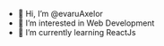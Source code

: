 - 👋 Hi, I’m @evaruAxelor
- 👀 I’m interested in Web Development
- 🌱 I’m currently learning ReactJs


<!---
evaruAxelor/evaruAxelor is a ✨ special ✨ repository because its `README.md` (this file) appears on your GitHub profile.
You can click the Preview link to take a look at your changes.
--->
